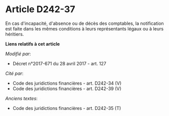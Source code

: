 # Article D242-37

En cas d'incapacité, d'absence ou de décès des comptables, la notification est faite dans les mêmes conditions à leurs
représentants légaux ou à leurs héritiers.

**Liens relatifs à cet article**

_Modifié par_:

  - Décret n°2017-671 du 28 avril 2017 - art. 127

_Cité par_:

  - Code des juridictions financières - art. D242-34 (V)
  - Code des juridictions financières - art. D242-39 (V)

_Anciens textes_:

  - Code des juridictions financières - art. D242-35 (T)

